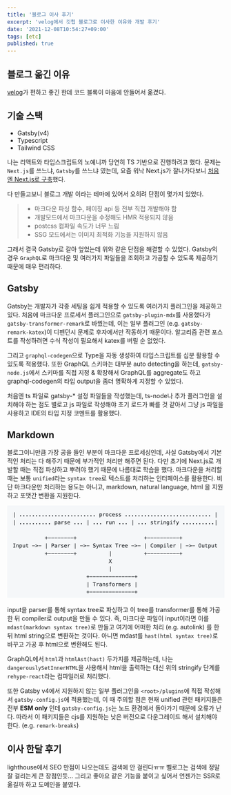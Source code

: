 ```yaml
---
title: '블로그 이사 후기'
excerpt: 'velog에서 깃헙 블로그로 이사한 이유와 개발 후기'
date: '2021-12-08T10:54:27+09:00'
tags: [etc]
published: true
---
```


## 블로그 옮긴 이유

[velog](https://velog.io/@yrnana)가 편하고 좋긴 한데 코드 블록이 마음에 안들어서 옮겼다.

## 기술 스택

- Gatsby(v4)
- Typescript
- Tailwind CSS

나는 리액트와 타입스크립트의 노예니까 당연히 TS 기반으로 진행하려고 했다. 문제는 `Next.js`를 쓰느냐, `Gatsby`를 쓰느냐 였는데, 요즘 워낙 Next.js가 잘나가다보니 [처음엔 Next.js로 구축](https://github.com/yrnana/yrnana.github.io/tree/v2)했다.

다 만들고보니 블로그 개발 이라는 테마에 있어서 오히려 단점이 몇가지 있었다.

> - 마크다운 파싱 함수, 페이징 api 등 전부 직접 개발해야 함
> - 개발모드에서 마크다운을 수정해도 HMR 적용되지 않음
> - postcss 컴파일 속도가 너무 느림
> - SSG 모드에서는 이미지 최적화 기능을 지원하지 않음

그래서 결국 Gatsby로 갈아 엎었는데 위와 같은 단점을 해결할 수 있었다. Gatsby의 경우 `GraphQL`로 마크다운 및 여러가지 파일들을 조회하고 가공할 수 있도록 제공하기 때문에 매우 편리하다.

## Gatsby

Gatsby는 개발자가 각종 세팅을 쉽게 적용할 수 있도록 여러가지 플러그인을 제공하고 있다. 처음에 마크다운 프로세서 플러그인으로 `gatsby-plugin-mdx`를 사용했다가 `gatsby-transformer-remark`로 바꿨는데, 이는 일부 플러그인 (e.g. `gatsby-remark-katex`)이 디펜던시 문제로 후자에서만 작동하기 때문이다. 알고리즘 관련 포스트를 작성하려면 수식 작성이 필요해서 katex를 버릴 순 없었다.

그리고 `graphql-codegen`으로 Type을 자동 생성하여 타입스크립트를 십분 활용할 수 있도록 적용했다. 또한 GraphQL 스키마는 대부분 auto detecting을 하는데, `gatsby-node.js`에서 스키마를 직접 지정 & 확장해서 GraphQL를 aggregate도 하고 graphql-codegen의 타입 output을 좀더 명확하게 지정할 수 있었다.

처음엔 ts 파일로 gatsby-\* 설정 파일들을 작성했는데, ts-node나 추가 플러그인을 설치해야 하는 점도 별로고 js 파일로 작성해야 초기 로드가 빠를 것 같아서 그냥 js 파일을 사용하고 IDE의 타입 지정 코멘트를 활용했다.

## Markdown

블로그이니만큼 가장 공을 들인 부분이 마크다운 프로세싱인데, 사실 Gatsby에서 기본적인 처리는 다 해주기 때문에 부가적인 처리만 해주면 된다. 다만 초기에 Next.js로 개발할 때는 직접 파싱하고 뿌려야 했기 때문에 나름대로 학습을 했다. 마크다운을 처리할때는 보통 `unified`라는 `syntax tree`로 텍스트를 처리하는 인터페이스를 활용한다. 비단 마크다운만 처리하는 용도는 아니고, markdown, natural language, html 을 지원하고 포맷간 변환을 지원한다.

![unified](../assets/unified.png)

input을 parser를 통해 syntax tree로 파싱하고 이 tree를 transformer를 통해 가공한 뒤 compiler로 output을 만들 수 있다. 즉, 마크다운 파일이 input이라면 이를 `mdast(markdown syntax tree)`로 만들고 여기에 어떠한 처리 (e.g. autolink) 를 한 뒤 html string으로 변환하는 것이다. 아니면 mdast를 `hast(html syntax tree)`로 바꾸고 가공 후 html으로 변환해도 된다.

GraphQL에서 `html`과 `htmlAst(hast)` 두가지를 제공하는데, 나는 `dangerouslySetInnerHTML`을 사용해서 html을 출력하는 대신 위의 stringify 단계를 `rehype-react`라는 컴파일러로 처리했다.

또한 Gatsby v4에서 지원하지 않는 일부 플러그인을 `<root>/plugins`에 직접 작성해서 `gatsby-config.js`에 적용했는데, 이 때 주의할 점은 현재 unified 관련 패키지들은 전부 **ESM only** 인데 `gatsby-config.js`는 노드 환경에서 돌아가기 때문에 오류가 난다. 따라서 이 패키지들은 cjs를 지원하는 낮은 버전으로 다운그레이드 해서 설치해야 한다. (e.g. `remark-breaks`)

## 이사 한달 후기

lighthouse에서 SEO 만점이 나오는데도 검색에 안 걸린다ㅠㅠ
벨로그는 검색에 정말 잘 걸리는게 큰 장점인듯...
그리고 좋아요 같은 기능을 붙이고 싶어서 언젠가는 SSR로 옮길까 하고 도메인을 붙였다.
